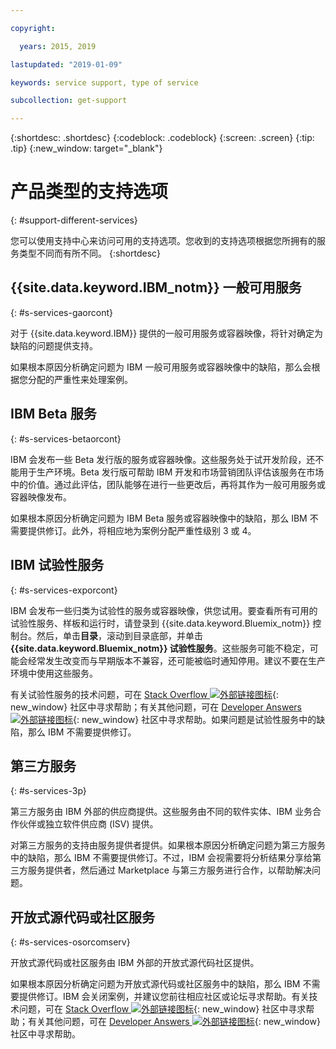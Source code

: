 ```yaml
---

copyright:

  years: 2015, 2019

lastupdated: "2019-01-09"

keywords: service support, type of service

subcollection: get-support

---
```


{:shortdesc: .shortdesc}
{:codeblock: .codeblock}
{:screen: .screen}
{:tip: .tip}
{:new_window: target="_blank"}


# 产品类型的支持选项
{: #support-different-services}

您可以使用支持中心来访问可用的支持选项。您收到的支持选项根据您所拥有的服务类型不同而有所不同。
{:shortdesc}

## {{site.data.keyword.IBM_notm}} 一般可用服务
{: #s-services-gaorcont}

对于 {{site.data.keyword.IBM}} 提供的一般可用服务或容器映像，将针对确定为缺陷的问题提供支持。

如果根本原因分析确定问题为 IBM 一般可用服务或容器映像中的缺陷，那么会根据您分配的严重性来处理案例。

## IBM Beta 服务
{: #s-services-betaorcont}

IBM 会发布一些 Beta 发行版的服务或容器映像。这些服务处于试开发阶段，还不能用于生产环境。Beta 发行版可帮助 IBM 开发和市场营销团队评估该服务在市场中的价值。通过此评估，团队能够在进行一些更改后，再将其作为一般可用服务或容器映像发布。

如果根本原因分析确定问题为 IBM Beta 服务或容器映像中的缺陷，那么 IBM 不需要提供修订。此外，将相应地为案例分配严重性级别 3 或 4。

## IBM 试验性服务
{: #s-services-exporcont}

IBM 会发布一些归类为试验性的服务或容器映像，供您试用。要查看所有可用的试验性服务、样板和运行时，请登录到 {{site.data.keyword.Bluemix_notm}} 控制台。然后，单击**目录**，滚动到目录底部，并单击 **{{site.data.keyword.Bluemix_notm}} 试验性服务**。这些服务可能不稳定，可能会经常发生改变而与早期版本不兼容，还可能被临时通知停用。建议不要在生产环境中使用这些服务。

有关试验性服务的技术问题，可在 [Stack Overflow ![外部链接图标](../icons/launch-glyph.svg " 外部链接图标")](https://stackoverflow.com/questions/tagged/ibm-cloud){: new_window} 社区中寻求帮助；有关其他问题，可在 [Developer Answers ![外部链接图标](../icons/launch-glyph.svg "外部链接图标")](https://developer.ibm.com/answers/topics/ibm-cloud/){: new_window} 社区中寻求帮助。如果问题是试验性服务中的缺陷，那么 IBM 不需要提供修订。

## 第三方服务
{: #s-services-3p}

第三方服务由 IBM 外部的供应商提供。这些服务由不同的软件实体、IBM 业务合作伙伴或独立软件供应商 (ISV) 提供。

对第三方服务的支持由服务提供者提供。如果根本原因分析确定问题为第三方服务中的缺陷，那么 IBM 不需要提供修订。不过，IBM 会视需要将分析结果分享给第三方服务提供者，然后通过 Marketplace 与第三方服务进行合作，以帮助解决问题。

## 开放式源代码或社区服务
{: #s-services-osorcomserv}

开放式源代码或社区服务由 IBM 外部的开放式源代码社区提供。

如果根本原因分析确定问题为开放式源代码或社区服务中的缺陷，那么 IBM 不需要提供修订。IBM 会关闭案例，并建议您前往相应社区或论坛寻求帮助。有关技术问题，可在 [Stack Overflow ![外部链接图标](../icons/launch-glyph.svg "外部链接图标")](https://stackoverflow.com/questions/tagged/ibm-cloud){: new_window} 社区中寻求帮助；有关其他问题，可在 [Developer Answers ![外部链接图标](../icons/launch-glyph.svg "外部链接图标")](https://developer.ibm.com/answers/topics/ibm-cloud/){: new_window} 社区中寻求帮助。
